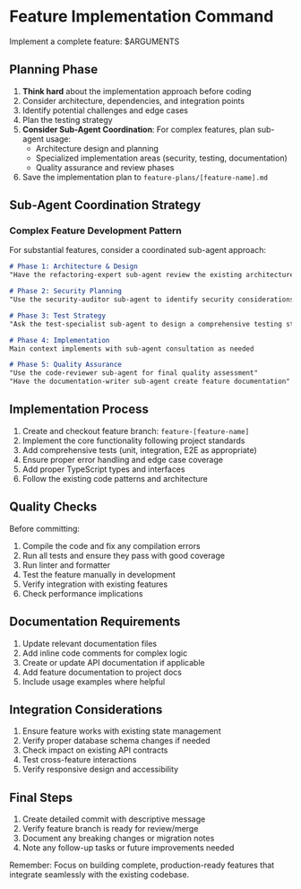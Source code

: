 # Feature Implementation Command

Implement a complete feature: $ARGUMENTS

## Planning Phase
1. **Think hard** about the implementation approach before coding
2. Consider architecture, dependencies, and integration points
3. Identify potential challenges and edge cases
4. Plan the testing strategy
5. **Consider Sub-Agent Coordination**: For complex features, plan sub-agent usage:
   - Architecture design and planning
   - Specialized implementation areas (security, testing, documentation)
   - Quality assurance and review phases
6. Save the implementation plan to `feature-plans/[feature-name].md`

## Sub-Agent Coordination Strategy

### Complex Feature Development Pattern
For substantial features, consider a coordinated sub-agent approach:

```markdown
# Phase 1: Architecture & Design
"Have the refactoring-expert sub-agent review the existing architecture for $ARGUMENTS integration"

# Phase 2: Security Planning
"Use the security-auditor sub-agent to identify security considerations for $ARGUMENTS"

# Phase 3: Test Strategy
"Ask the test-specialist sub-agent to design a comprehensive testing strategy for $ARGUMENTS"

# Phase 4: Implementation
Main context implements with sub-agent consultation as needed

# Phase 5: Quality Assurance
"Use the code-reviewer sub-agent for final quality assessment"
"Have the documentation-writer sub-agent create feature documentation"
```

## Implementation Process
1. Create and checkout feature branch: `feature-[feature-name]`
2. Implement the core functionality following project standards
3. Add comprehensive tests (unit, integration, E2E as appropriate)
4. Ensure proper error handling and edge case coverage
5. Add proper TypeScript types and interfaces
6. Follow the existing code patterns and architecture

## Quality Checks
Before committing:
1. Compile the code and fix any compilation errors
2. Run all tests and ensure they pass with good coverage
3. Run linter and formatter
4. Test the feature manually in development
5. Verify integration with existing features
6. Check performance implications

## Documentation Requirements
1. Update relevant documentation files
2. Add inline code comments for complex logic
3. Create or update API documentation if applicable
4. Add feature documentation to project docs
5. Include usage examples where helpful

## Integration Considerations
1. Ensure feature works with existing state management
2. Verify proper database schema changes if needed
3. Check impact on existing API contracts
4. Test cross-feature interactions
5. Verify responsive design and accessibility

## Final Steps
1. Create detailed commit with descriptive message
2. Verify feature branch is ready for review/merge
3. Document any breaking changes or migration notes
4. Note any follow-up tasks or future improvements needed

Remember: Focus on building complete, production-ready features that integrate seamlessly with the existing codebase.